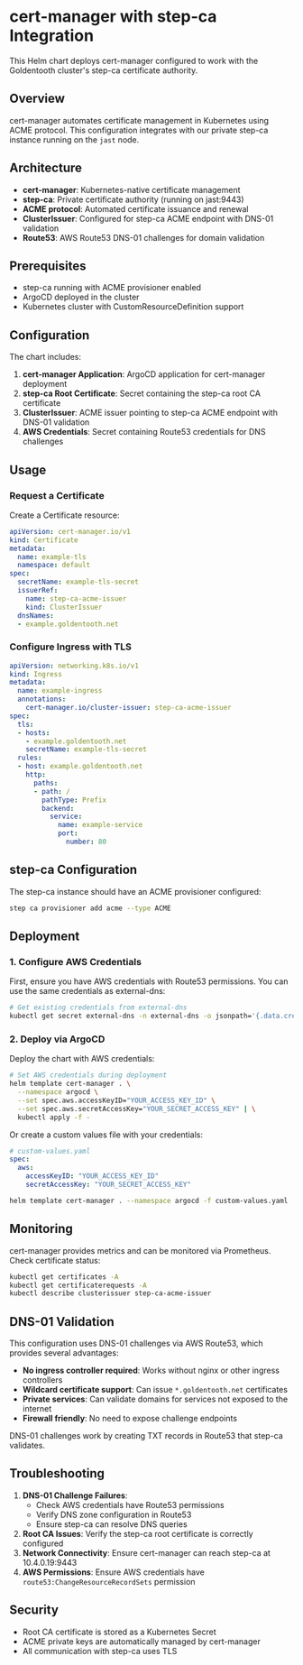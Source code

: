 # cert-manager with step-ca Integration

This Helm chart deploys cert-manager configured to work with the Goldentooth cluster's step-ca certificate authority.

## Overview

cert-manager automates certificate management in Kubernetes using ACME protocol. This configuration integrates with our private step-ca instance running on the `jast` node.

## Architecture

- **cert-manager**: Kubernetes-native certificate management
- **step-ca**: Private certificate authority (running on jast:9443)
- **ACME protocol**: Automated certificate issuance and renewal
- **ClusterIssuer**: Configured for step-ca ACME endpoint with DNS-01 validation
- **Route53**: AWS Route53 DNS-01 challenges for domain validation

## Prerequisites

- step-ca running with ACME provisioner enabled
- ArgoCD deployed in the cluster
- Kubernetes cluster with CustomResourceDefinition support

## Configuration

The chart includes:

1. **cert-manager Application**: ArgoCD application for cert-manager deployment
2. **step-ca Root Certificate**: Secret containing the step-ca root CA certificate
3. **ClusterIssuer**: ACME issuer pointing to step-ca ACME endpoint with DNS-01 validation
4. **AWS Credentials**: Secret containing Route53 credentials for DNS challenges

## Usage

### Request a Certificate

Create a Certificate resource:

```yaml
apiVersion: cert-manager.io/v1
kind: Certificate
metadata:
  name: example-tls
  namespace: default
spec:
  secretName: example-tls-secret
  issuerRef:
    name: step-ca-acme-issuer
    kind: ClusterIssuer
  dnsNames:
  - example.goldentooth.net
```

### Configure Ingress with TLS

```yaml
apiVersion: networking.k8s.io/v1
kind: Ingress
metadata:
  name: example-ingress
  annotations:
    cert-manager.io/cluster-issuer: step-ca-acme-issuer
spec:
  tls:
  - hosts:
    - example.goldentooth.net
    secretName: example-tls-secret
  rules:
  - host: example.goldentooth.net
    http:
      paths:
      - path: /
        pathType: Prefix
        backend:
          service:
            name: example-service
            port:
              number: 80
```

## step-ca Configuration

The step-ca instance should have an ACME provisioner configured:

```bash
step ca provisioner add acme --type ACME
```

## Deployment

### 1. Configure AWS Credentials

First, ensure you have AWS credentials with Route53 permissions. You can use the same credentials as external-dns:

```bash
# Get existing credentials from external-dns
kubectl get secret external-dns -n external-dns -o jsonpath='{.data.credentials}' | base64 -d
```

### 2. Deploy via ArgoCD

Deploy the chart with AWS credentials:

```bash
# Set AWS credentials during deployment
helm template cert-manager . \
  --namespace argocd \
  --set spec.aws.accessKeyID="YOUR_ACCESS_KEY_ID" \
  --set spec.aws.secretAccessKey="YOUR_SECRET_ACCESS_KEY" | \
  kubectl apply -f -
```

Or create a custom values file with your credentials:

```yaml
# custom-values.yaml
spec:
  aws:
    accessKeyID: "YOUR_ACCESS_KEY_ID"
    secretAccessKey: "YOUR_SECRET_ACCESS_KEY"
```

```bash
helm template cert-manager . --namespace argocd -f custom-values.yaml | kubectl apply -f -
```

## Monitoring

cert-manager provides metrics and can be monitored via Prometheus. Check certificate status:

```bash
kubectl get certificates -A
kubectl get certificaterequests -A
kubectl describe clusterissuer step-ca-acme-issuer
```

## DNS-01 Validation

This configuration uses DNS-01 challenges via AWS Route53, which provides several advantages:

- **No ingress controller required**: Works without nginx or other ingress controllers
- **Wildcard certificate support**: Can issue `*.goldentooth.net` certificates
- **Private services**: Can validate domains for services not exposed to the internet
- **Firewall friendly**: No need to expose challenge endpoints

DNS-01 challenges work by creating TXT records in Route53 that step-ca validates.

## Troubleshooting

1. **DNS-01 Challenge Failures**: 
   - Check AWS credentials have Route53 permissions
   - Verify DNS zone configuration in Route53
   - Ensure step-ca can resolve DNS queries
2. **Root CA Issues**: Verify the step-ca root certificate is correctly configured
3. **Network Connectivity**: Ensure cert-manager can reach step-ca at 10.4.0.19:9443
4. **AWS Permissions**: Ensure AWS credentials have `route53:ChangeResourceRecordSets` permission

## Security

- Root CA certificate is stored as a Kubernetes Secret
- ACME private keys are automatically managed by cert-manager
- All communication with step-ca uses TLS